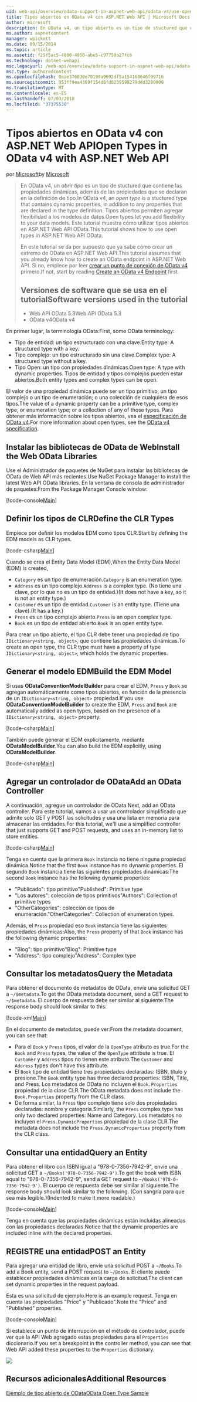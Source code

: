 ```yaml
---
uid: web-api/overview/odata-support-in-aspnet-web-api/odata-v4/use-open-types-in-odata-v4
title: Tipos abiertos en OData v4 con ASP.NET Web API | Microsoft Docs
author: microsoft
description: En OData v4, un tipo abierto es un tipo de stuctured que contiene las propiedades dinámicas, además de las propiedades que se declaran en la definición de tipo. Abrir...
ms.author: aspnetcontent
manager: wpickett
ms.date: 09/15/2014
ms.topic: article
ms.assetid: f25f5ac5-4800-4950-abe5-c97750a27fc6
ms.technology: dotnet-webapi
msc.legacyurl: /web-api/overview/odata-support-in-aspnet-web-api/odata-v4/use-open-types-in-odata-v4
msc.type: authoredcontent
ms.openlocfilehash: 0eae376830e70199a9692df5a154168646f99716
ms.sourcegitcommit: 953ff9ea4369f154d6fd0239599279ddd3280009
ms.translationtype: MT
ms.contentlocale: es-ES
ms.lasthandoff: 07/03/2018
ms.locfileid: "37375530"
---
```

<a name="open-types-in-odata-v4-with-aspnet-web-api"></a><span data-ttu-id="28552-104">Tipos abiertos en OData v4 con ASP.NET Web API</span><span class="sxs-lookup"><span data-stu-id="28552-104">Open Types in OData v4 with ASP.NET Web API</span></span>
====================
<span data-ttu-id="28552-105">por [Microsoft](https://github.com/microsoft)</span><span class="sxs-lookup"><span data-stu-id="28552-105">by [Microsoft](https://github.com/microsoft)</span></span>

> <span data-ttu-id="28552-106">En OData v4, un *abrir tipo* es un tipo de stuctured que contiene las propiedades dinámicas, además de las propiedades que se declaran en la definición de tipo.</span><span class="sxs-lookup"><span data-stu-id="28552-106">In OData v4, an *open type* is a stuctured type that contains dynamic properties, in addition to any properties that are declared in the type definition.</span></span> <span data-ttu-id="28552-107">Tipos abiertos permiten agregar flexibilidad a los modelos de datos.</span><span class="sxs-lookup"><span data-stu-id="28552-107">Open types let you add flexibility to your data models.</span></span> <span data-ttu-id="28552-108">Este tutorial muestra cómo utilizar tipos abiertos en ASP.NET Web API OData.</span><span class="sxs-lookup"><span data-stu-id="28552-108">This tutorial shows how to use open types in ASP.NET Web API OData.</span></span>
> 
> <span data-ttu-id="28552-109">En este tutorial se da por supuesto que ya sabe cómo crear un extremo de OData en ASP.NET Web API.</span><span class="sxs-lookup"><span data-stu-id="28552-109">This tutorial assumes that you already know how to create an OData endpoint in ASP.NET Web API.</span></span> <span data-ttu-id="28552-110">Si no, empiece por leer [crear un punto de conexión de OData v4](create-an-odata-v4-endpoint.md) primero.</span><span class="sxs-lookup"><span data-stu-id="28552-110">If not, start by reading [Create an OData v4 Endpoint](create-an-odata-v4-endpoint.md) first.</span></span>
> 
> ## <a name="software-versions-used-in-the-tutorial"></a><span data-ttu-id="28552-111">Versiones de software que se usa en el tutorial</span><span class="sxs-lookup"><span data-stu-id="28552-111">Software versions used in the tutorial</span></span>
> 
> 
> - <span data-ttu-id="28552-112">Web API OData 5.3</span><span class="sxs-lookup"><span data-stu-id="28552-112">Web API OData 5.3</span></span>
> - <span data-ttu-id="28552-113">OData v4</span><span class="sxs-lookup"><span data-stu-id="28552-113">OData v4</span></span>


<span data-ttu-id="28552-114">En primer lugar, la terminología OData:</span><span class="sxs-lookup"><span data-stu-id="28552-114">First, some OData terminology:</span></span>

- <span data-ttu-id="28552-115">Tipo de entidad: un tipo estructurado con una clave.</span><span class="sxs-lookup"><span data-stu-id="28552-115">Entity type: A structured type with a key.</span></span>
- <span data-ttu-id="28552-116">Tipo complejo: un tipo estructurado sin una clave.</span><span class="sxs-lookup"><span data-stu-id="28552-116">Complex type: A structured type without a key.</span></span>
- <span data-ttu-id="28552-117">Tipo Open: un tipo con propiedades dinámicas.</span><span class="sxs-lookup"><span data-stu-id="28552-117">Open type: A type with dynamic properties.</span></span> <span data-ttu-id="28552-118">Tipos de entidad y tipos complejos pueden estar abiertos.</span><span class="sxs-lookup"><span data-stu-id="28552-118">Both entity types and complex types can be open.</span></span>

<span data-ttu-id="28552-119">El valor de una propiedad dinámica puede ser un tipo primitivo, un tipo complejo o un tipo de enumeración; o una colección de cualquiera de esos tipos.</span><span class="sxs-lookup"><span data-stu-id="28552-119">The value of a dynamic property can be a primitive type, complex type, or enumeration type; or a collection of any of those types.</span></span> <span data-ttu-id="28552-120">Para obtener más información sobre los tipos abiertos, vea el [especificación de OData v4](http://www.odata.org/documentation/odata-version-4-0/).</span><span class="sxs-lookup"><span data-stu-id="28552-120">For more information about open types, see the [OData v4 specification](http://www.odata.org/documentation/odata-version-4-0/).</span></span>

## <a name="install-the-web-odata-libraries"></a><span data-ttu-id="28552-121">Instalar las bibliotecas de OData de Web</span><span class="sxs-lookup"><span data-stu-id="28552-121">Install the Web OData Libraries</span></span>

<span data-ttu-id="28552-122">Use el Administrador de paquetes de NuGet para instalar las bibliotecas de OData de Web API más recientes.</span><span class="sxs-lookup"><span data-stu-id="28552-122">Use NuGet Package Manager to install the latest Web API OData libraries.</span></span> <span data-ttu-id="28552-123">En la ventana de consola de administrador de paquetes:</span><span class="sxs-lookup"><span data-stu-id="28552-123">From the Package Manager Console window:</span></span>

[!code-console[Main](use-open-types-in-odata-v4/samples/sample1.cmd)]

## <a name="define-the-clr-types"></a><span data-ttu-id="28552-124">Definir los tipos de CLR</span><span class="sxs-lookup"><span data-stu-id="28552-124">Define the CLR Types</span></span>

<span data-ttu-id="28552-125">Empiece por definir los modelos EDM como tipos CLR.</span><span class="sxs-lookup"><span data-stu-id="28552-125">Start by defining the EDM models as CLR types.</span></span>

[!code-csharp[Main](use-open-types-in-odata-v4/samples/sample2.cs)]

<span data-ttu-id="28552-126">Cuando se crea el Entity Data Model (EDM),</span><span class="sxs-lookup"><span data-stu-id="28552-126">When the Entity Data Model (EDM) is created,</span></span>

- <span data-ttu-id="28552-127">`Category` es un tipo de enumeración.</span><span class="sxs-lookup"><span data-stu-id="28552-127">`Category` is an enumeration type.</span></span>
- <span data-ttu-id="28552-128">`Address` es un tipo complejo.</span><span class="sxs-lookup"><span data-stu-id="28552-128">`Address` is a complex type.</span></span> <span data-ttu-id="28552-129">(No tiene una clave, por lo que no es un tipo de entidad.)</span><span class="sxs-lookup"><span data-stu-id="28552-129">(It does not have a key, so it is not an entity type.)</span></span>
- <span data-ttu-id="28552-130">`Customer` es un tipo de entidad.</span><span class="sxs-lookup"><span data-stu-id="28552-130">`Customer` is an entity type.</span></span> <span data-ttu-id="28552-131">(Tiene una clave).</span><span class="sxs-lookup"><span data-stu-id="28552-131">(It has a key.)</span></span>
- <span data-ttu-id="28552-132">`Press` es un tipo complejo abierto.</span><span class="sxs-lookup"><span data-stu-id="28552-132">`Press` is an open complex type.</span></span>
- <span data-ttu-id="28552-133">`Book` es un tipo de entidad abierto.</span><span class="sxs-lookup"><span data-stu-id="28552-133">`Book` is an open entity type.</span></span>

<span data-ttu-id="28552-134">Para crear un tipo abierto, el tipo CLR debe tener una propiedad de tipo `IDictionary<string, object>`, que contiene las propiedades dinámicas.</span><span class="sxs-lookup"><span data-stu-id="28552-134">To create an open type, the CLR type must have a property of type `IDictionary<string, object>`, which holds the dynamic properties.</span></span>

## <a name="build-the-edm-model"></a><span data-ttu-id="28552-135">Generar el modelo EDM</span><span class="sxs-lookup"><span data-stu-id="28552-135">Build the EDM Model</span></span>

<span data-ttu-id="28552-136">Si usas **ODataConventionModelBuilder** para crear el EDM, `Press` y `Book` se agregan automáticamente como tipos abiertos, en función de la presencia de un `IDictionary<string, object>` propiedad.</span><span class="sxs-lookup"><span data-stu-id="28552-136">If you use **ODataConventionModelBuilder** to create the EDM, `Press` and `Book` are automatically added as open types, based on the presence of a `IDictionary<string, object>` property.</span></span>

[!code-csharp[Main](use-open-types-in-odata-v4/samples/sample3.cs)]

<span data-ttu-id="28552-137">También puede generar el EDM explícitamente, mediante **ODataModelBuilder**.</span><span class="sxs-lookup"><span data-stu-id="28552-137">You can also build the EDM explicitly, using **ODataModelBuilder**.</span></span>

[!code-csharp[Main](use-open-types-in-odata-v4/samples/sample4.cs)]

## <a name="add-an-odata-controller"></a><span data-ttu-id="28552-138">Agregar un controlador de OData</span><span class="sxs-lookup"><span data-stu-id="28552-138">Add an OData Controller</span></span>

<span data-ttu-id="28552-139">A continuación, agregue un controlador de OData.</span><span class="sxs-lookup"><span data-stu-id="28552-139">Next, add an OData controller.</span></span> <span data-ttu-id="28552-140">Para este tutorial, vamos a usar un controlador simplificado que admite solo GET y POST las solicitudes y usa una lista en memoria para almacenar las entidades.</span><span class="sxs-lookup"><span data-stu-id="28552-140">For this tutorial, we'll use a simplified controller that just supports GET and POST requests, and uses an in-memory list to store entities.</span></span>

[!code-csharp[Main](use-open-types-in-odata-v4/samples/sample5.cs)]

<span data-ttu-id="28552-141">Tenga en cuenta que la primera `Book` instancia no tiene ninguna propiedad dinámica.</span><span class="sxs-lookup"><span data-stu-id="28552-141">Notice that the first `Book` instance has no dynamic properties.</span></span> <span data-ttu-id="28552-142">El segundo `Book` instancia tiene las siguientes propiedades dinámicas:</span><span class="sxs-lookup"><span data-stu-id="28552-142">The second `Book` instance has the following dynamic properties:</span></span>

- <span data-ttu-id="28552-143">"Publicado": tipo primitivo</span><span class="sxs-lookup"><span data-stu-id="28552-143">"Published": Primitive type</span></span>
- <span data-ttu-id="28552-144">"Los autores": colección de tipos primitivos</span><span class="sxs-lookup"><span data-stu-id="28552-144">"Authors": Collection of primitive types</span></span>
- <span data-ttu-id="28552-145">"OtherCategories": colección de tipos de enumeración.</span><span class="sxs-lookup"><span data-stu-id="28552-145">"OtherCategories": Collection of enumeration types.</span></span>

<span data-ttu-id="28552-146">Además, el `Press` propiedad eso `Book` instancia tiene las siguientes propiedades dinámicas:</span><span class="sxs-lookup"><span data-stu-id="28552-146">Also, the `Press` property of that `Book` instance has the following dynamic properties:</span></span>

- <span data-ttu-id="28552-147">"Blog": tipo primitivo</span><span class="sxs-lookup"><span data-stu-id="28552-147">"Blog": Primitive type</span></span>
- <span data-ttu-id="28552-148">"Address": tipo complejo</span><span class="sxs-lookup"><span data-stu-id="28552-148">"Address": Complex type</span></span>

## <a name="query-the-metadata"></a><span data-ttu-id="28552-149">Consultar los metadatos</span><span class="sxs-lookup"><span data-stu-id="28552-149">Query the Metadata</span></span>

<span data-ttu-id="28552-150">Para obtener el documento de metadatos de OData, envíe una solicitud GET a `~/$metadata`.</span><span class="sxs-lookup"><span data-stu-id="28552-150">To get the OData metadata document, send a GET request to `~/$metadata`.</span></span> <span data-ttu-id="28552-151">El cuerpo de respuesta debe ser similar al siguiente:</span><span class="sxs-lookup"><span data-stu-id="28552-151">The response body should look similar to this:</span></span>

[!code-xml[Main](use-open-types-in-odata-v4/samples/sample6.xml?highlight=5,21)]

<span data-ttu-id="28552-152">En el documento de metadatos, puede ver:</span><span class="sxs-lookup"><span data-stu-id="28552-152">From the metadata document, you can see that:</span></span>

- <span data-ttu-id="28552-153">Para el `Book` y `Press` tipos, el valor de la `OpenType` atributo es true.</span><span class="sxs-lookup"><span data-stu-id="28552-153">For the `Book` and `Press` types, the value of the `OpenType` attribute is true.</span></span> <span data-ttu-id="28552-154">El `Customer` y `Address` tipos no tienen este atributo.</span><span class="sxs-lookup"><span data-stu-id="28552-154">The `Customer` and `Address` types don't have this attribute.</span></span>
- <span data-ttu-id="28552-155">El `Book` tipo de entidad tiene tres propiedades declaradas: ISBN, título y presione.</span><span class="sxs-lookup"><span data-stu-id="28552-155">The `Book` entity type has three declared properties: ISBN, Title, and Press.</span></span> <span data-ttu-id="28552-156">Los metadatos de OData no incluyen el `Book.Properties` propiedad de la clase CLR.</span><span class="sxs-lookup"><span data-stu-id="28552-156">The OData metadata does not include the `Book.Properties` property from the CLR class.</span></span>
- <span data-ttu-id="28552-157">De forma similar, la `Press` tipo complejo tiene solo dos propiedades declaradas: nombre y categoría.</span><span class="sxs-lookup"><span data-stu-id="28552-157">Similarly, the `Press` complex type has only two declared properties: Name and Category.</span></span> <span data-ttu-id="28552-158">Los metadatos no incluyen el `Press.DynamicProperties` propiedad de la clase CLR.</span><span class="sxs-lookup"><span data-stu-id="28552-158">The metadata does not include the `Press.DynamicProperties` property from the CLR class.</span></span>

## <a name="query-an-entity"></a><span data-ttu-id="28552-159">Consultar una entidad</span><span class="sxs-lookup"><span data-stu-id="28552-159">Query an Entity</span></span>

<span data-ttu-id="28552-160">Para obtener el libro con ISBN igual a "978-0-7356-7942-9", envíe una solicitud GET a `~/Books('978-0-7356-7942-9')`.</span><span class="sxs-lookup"><span data-stu-id="28552-160">To get the book with ISBN equal to "978-0-7356-7942-9", send a GET request to `~/Books('978-0-7356-7942-9')`.</span></span> <span data-ttu-id="28552-161">El cuerpo de respuesta debe ser similar al siguiente.</span><span class="sxs-lookup"><span data-stu-id="28552-161">The response body should look similar to the following.</span></span> <span data-ttu-id="28552-162">(Con sangría para que sea más legible.)</span><span class="sxs-lookup"><span data-stu-id="28552-162">(Indented to make it more readable.)</span></span>

[!code-console[Main](use-open-types-in-odata-v4/samples/sample7.cmd?highlight=8-13,15-23)]

<span data-ttu-id="28552-163">Tenga en cuenta que las propiedades dinámicas están incluidas alineadas con las propiedades declaradas.</span><span class="sxs-lookup"><span data-stu-id="28552-163">Notice that the dynamic properties are included inline with the declared properties.</span></span>

## <a name="post-an-entity"></a><span data-ttu-id="28552-164">REGISTRE una entidad</span><span class="sxs-lookup"><span data-stu-id="28552-164">POST an Entity</span></span>

<span data-ttu-id="28552-165">Para agregar una entidad de libro, envíe una solicitud POST a `~/Books`.</span><span class="sxs-lookup"><span data-stu-id="28552-165">To add a Book entity, send a POST request to `~/Books`.</span></span> <span data-ttu-id="28552-166">El cliente puede establecer propiedades dinámicas en la carga de solicitud.</span><span class="sxs-lookup"><span data-stu-id="28552-166">The client can set dynamic properties in the request payload.</span></span>

<span data-ttu-id="28552-167">Esta es una solicitud de ejemplo.</span><span class="sxs-lookup"><span data-stu-id="28552-167">Here is an example request.</span></span> <span data-ttu-id="28552-168">Tenga en cuenta las propiedades "Price" y "Publicado".</span><span class="sxs-lookup"><span data-stu-id="28552-168">Note the "Price" and "Published" properties.</span></span>

[!code-console[Main](use-open-types-in-odata-v4/samples/sample8.cmd?highlight=10)]

<span data-ttu-id="28552-169">Si establece un punto de interrupción en el método de controlador, puede ver que la API Web agregado estas propiedades para el `Properties` diccionario.</span><span class="sxs-lookup"><span data-stu-id="28552-169">If you set a breakpoint in the controller method, you can see that Web API added these properties to the `Properties` dictionary.</span></span>

![](use-open-types-in-odata-v4/_static/image1.png)

## <a name="additional-resources"></a><span data-ttu-id="28552-170">Recursos adicionales</span><span class="sxs-lookup"><span data-stu-id="28552-170">Additional Resources</span></span>

[<span data-ttu-id="28552-171">Ejemplo de tipo abierto de OData</span><span class="sxs-lookup"><span data-stu-id="28552-171">OData Open Type Sample</span></span>](http://aspnet.codeplex.com/sourcecontrol/latest#Samples/WebApi/OData/v4/ODataOpenTypeSample/ReadMe.txt)
